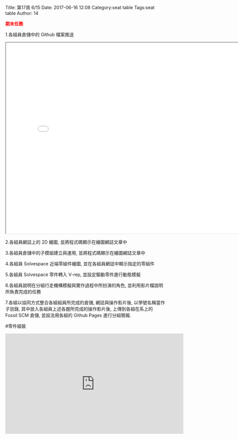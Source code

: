 Title: 第17周 6/15
Date: 2017-06-16 12:08
Category:seat table
Tags:seat table
Author: 14

<b><font color="red">期末任務</font></b>

<!-- PELICAN_END_SUMMARY -->

1.各組員倉儲中的 Github 檔案推送

<iframe src="./../data/w17/40423114.html"width="800"height="600"/></iframe>
   
2.各組員網誌上的 2D 繪圖, 並將程式碼顯示在繪圖網誌文章中

3.各組員倉儲中的子模組建立與運用, 並將程式碼顯示在繪圖網誌文章中

4.各組員 Solvespace 近端零組件繪圖, 並在各組員網誌中顯示指定的零組件

5.各組員 Solvespace 零件轉入 V-rep, 並設定驅動零件進行動態模擬

6.各組員說明在分組行走機構模擬與實作過程中所扮演的角色, 並利用影片檔說明所負責完成的任務

7.各組以協同方式整合各組組員所完成的倉儲, 網誌與操作影片後, 以學號名稱當作子目錄, 其中放入各組員上述各題所完成的操作影片後, 上傳到各組在系上的 Fossil SCM 倉儲, 並設法用各組的 Github Pages 進行分組簡報.


#零件組裝
<iframe width="560" height="315" src="https://www.youtube.com/embed/i9JAPF3phYo" frameborder="0" allowfullscreen></iframe>






